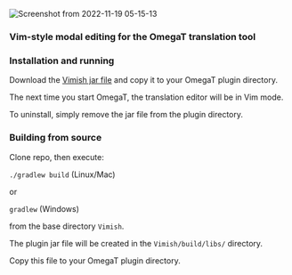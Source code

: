![Screenshot from 2022-11-19 05-15-13](https://user-images.githubusercontent.com/54257961/202847974-e528c541-736c-4722-a16a-274cea40f380.png)

### Vim-style modal editing for the OmegaT translation tool

### Installation and running

Download the [Vimish jar file](https://github.com/npizzigati/Vimish/releases/download/v0.1/Vimish-0.1.jar) and copy it to your OmegaT plugin directory.

The next time you start OmegaT, the translation editor will be in Vim mode.

To uninstall, simply remove the jar file from the plugin directory.

### Building from source

Clone repo, then execute:

`./gradlew build` (Linux/Mac)

or

`gradlew` (Windows)

from the base directory `Vimish`.

The plugin jar file will be created in the `Vimish/build/libs/` directory.

Copy this file to your OmegaT plugin directory.
